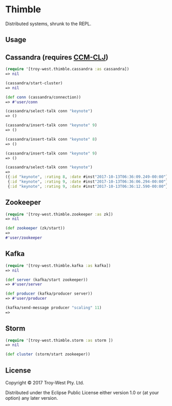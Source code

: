 # Thimble

Distributed systems, shrunk to the REPL.

## Usage

## Cassandra (requires [CCM-CLJ](https://github.com/SMX-LTD/ccm-clj))
```clojure
(require '[troy-west.thimble.cassandra :as cassandra])
=> nil

(cassandra/start-cluster)
=> nil

(def conn (cassandra/connection))
=> #'user/conn

(cassandra/select-talk conn "keynote")
=> ()

(cassandra/insert-talk conn "keynote" 9)
=> ()

(cassandra/insert-talk conn "keynote" 8)
=> ()

(cassandra/insert-talk conn "keynote" 9)
=> ()

(cassandra/select-talk conn "keynote")
=>
({:id "keynote", :rating 8, :date #inst"2017-10-13T06:36:09.249-00:00"}
 {:id "keynote", :rating 9, :date #inst"2017-10-13T06:36:06.294-00:00"}
 {:id "keynote", :rating 9, :date #inst"2017-10-13T06:36:12.590-00:00"})
```

## Zookeeper

```clojure
(require '[troy-west.thimble.zookeeper :as zk])
=> nil

(def zookeeper (zk/start))
=>
#'user/zookeeper
```

## Kafka

```clojure
(require '[troy-west.thimble.kafka :as kafka])
=> nil

(def server (kafka/start zookeeper))
=> #'user/server

(def producer (kafka/producer server))
=> #'user/producer

(kafka/send-message producer "scaling" 11)
=>
```

## Storm

```clojure
(require '[troy-west.thimble.storm :as storm ])
=> nil

(def cluster (storm/start zookeeper))
```

## License

Copyright © 2017 Troy-West Pty. Ltd.

Distributed under the Eclipse Public License either version 1.0 or (at
your option) any later version.
